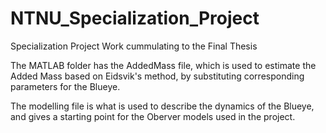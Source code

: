 # NTNU_Specialization_Project
 Specialization Project Work cummulating to the Final Thesis

 
The MATLAB folder has the AddedMass file, which is used to estimate the Added Mass based on Eidsvik's method, by substituting corresponding parameters for the Blueye.

The modelling file is what is used to describe the dynamics of the Blueye, and gives a starting point for the Oberver models used in the project.
